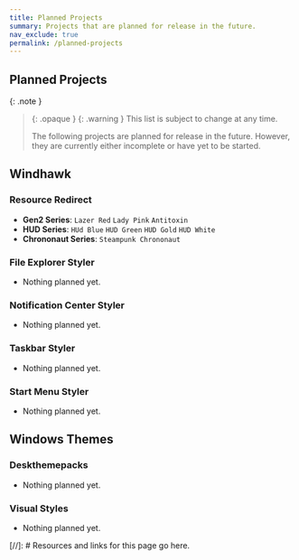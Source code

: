 ```yaml
---
title: Planned Projects
summary: Projects that are planned for release in the future.
nav_exclude: true
permalink: /planned-projects
---
```


## Planned Projects


{: .note }
> {: .opaque }
> {: .warning }
> This list is subject to change at any time.
> 
> The following projects are planned for release in the future. However, they are currently either incomplete or have yet to be started.

## Windhawk

### Resource Redirect

- **Gen2 Series**: `Lazer Red` `Lady Pink` `Antitoxin`
- **HUD Series**: `HUd Blue` `HUD Green` `HUD Gold` `HUD White`
- **Chrononaut Series**: `Steampunk Chrononaut`

### File Explorer Styler

- Nothing planned yet.

### Notification Center Styler

- Nothing planned yet.

### Taskbar Styler

- Nothing planned yet.

### Start Menu Styler

- Nothing planned yet.

## Windows Themes

### Deskthemepacks

- Nothing planned yet.

### Visual Styles

- Nothing planned yet.

<!-- ////////////////////////////////////////////////////////////////////////////////////////////////////////////////////// -->

[//]: # Resources and links for this page go here.

<!-- ////////////////////////////////////////////////////////////////////////////////////////////////////////////////////// -->
